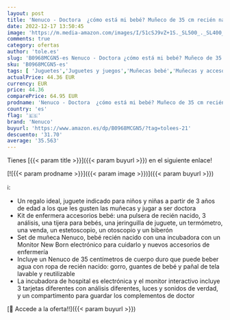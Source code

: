 ```yaml
---
layout: post
title: 'Nenuco - Doctora  ¿cómo está mi bebé? Muñeco de 35 cm recién nacido  incubadora con luces y sonidos y accesorios de enfermería como monitor New Born  para niños y niñas de 3 años  Famosa  700016660 '
date: 2022-12-17 13:50:45
image: 'https://m.media-amazon.com/images/I/51cSJ9vZ+1S._SL500_._SL400_.jpg'
comments: true
category: ofertas
author: 'tole.es'
slug: 'B0968MCGN5-es Nenuco - Doctora ¿cómo está mi bebé? Muñeco de 35 cm...'
sku: 'B0968MCGN5-es'
tags: [ 'Juguetes','Juguetes y juegos','Muñecas bebé','Muñecas y accesorios','nacido','nenuco','recién','🇪🇸', ]
actualPrice: 44.36 EUR
currency: EUR
price: 44.36
comparePrice: 64.95 EUR
prodname: 'Nenuco - Doctora  ¿cómo está mi bebé? Muñeco de 35 cm recién nacido  incubadora con luces y sonidos y accesorios de enfermería como monitor New Born  para niños y niñas de 3 años  Famosa  700016660 '
country: 'es'
flag: '🇪🇸'
brand: 'Nenuco'
buyurl: 'https://www.amazon.es/dp/B0968MCGN5/?tag=tolees-21'
descuento: '31.70'
average: '35.563'
---
```


Tienes [{{< param title >}}]({{< param buyurl >}}) en el siguiente enlace!

[![{{< param prodname >}}]({{< param image >}})]({{< param buyurl >}})

ℹ️:

- Un regalo ideal, juguete indicado para niños y niñas a partir de 3 años de edad a los que les gusten las muñecas y jugar a ser doctora
- Kit de enfermera accesorios bebé: una pulsera de recién nacido, 3 análisis, una tijera para bebés, una jeringuilla de juguete, un termómetro, una venda, un estetoscopio, un otoscopio y un biberón
- Set de muñeca Nenuco, bebé recién nacido con una incubadora con un Monitor New Born electrónico para cuidarlo y nuevos accesorios de enfermería
- Incluye un Nenuco de 35 centímetros de cuerpo duro que puede beber agua con ropa de recién nacido: gorro, guantes de bebé y pañal de tela lavable y reutilizable
- La incubadora de hospital es electrónica y el monitor interactivo incluye 3 tarjetas diferentes con análisis diferentes, luces y sonidos de verdad, y un compartimento para guardar los complementos de doctor

[🛒 Accede a la oferta!!]({{< param buyurl >}})
